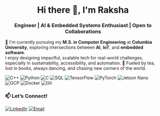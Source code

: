 <h1 align="center">Hi there 👋, I'm Raksha</h1>
<h3 align="center">Engineer | AI & Embedded Systems Enthusiast | Open to Collaborations</h3>

🌟 I'm currently pursuing my **M.S. in Computer Engineering** at **Columbia University**, exploring intersections between **AI**, **IoT**, and **embedded software**.  
I enjoy designing impactful, scalable tech for real-world challenges, especially in sustainability, accessibility, and automation.
🍵 Fueled by tea, lost in books, always dancing, and chasing new corners of the world.

![C++](https://img.shields.io/badge/C++-00599C?style=flat&logo=c%2B%2B&logoColor=white)
![Python](https://img.shields.io/badge/Python-3670A0?style=flat&logo=python&logoColor=white)
![C](https://img.shields.io/badge/C-00599C?style=flat&logo=c&logoColor=white)
![SQL](https://img.shields.io/badge/SQL-4479A1?style=flat&logo=mysql&logoColor=white)
![TensorFlow](https://img.shields.io/badge/TensorFlow-FF6F00?style=flat&logo=tensorflow&logoColor=white)
![PyTorch](https://img.shields.io/badge/PyTorch-EE4C2C?style=flat&logo=pytorch&logoColor=white)
![Jetson Nano](https://img.shields.io/badge/Jetson%20Nano-76B900?style=flat&logo=nvidia&logoColor=white)
![GCP](https://img.shields.io/badge/Google%20Cloud-4285F4?style=flat&logo=google-cloud&logoColor=white)
![Docker](https://img.shields.io/badge/Docker-2496ED?style=flat&logo=docker&logoColor=white)
![Git](https://img.shields.io/badge/Git-F05032?style=flat&logo=git&logoColor=white)

### 📫 Let’s Connect!
[![LinkedIn](https://img.shields.io/badge/LinkedIn-blue?style=flat&logo=linkedin)](https://www.linkedin.com/in/raksha-chandrashekar/)
[![Email](https://img.shields.io/badge/Email-rc3729@columbia.edu-lightgrey?style=flat&logo=gmail)](mailto:rc3729@columbia.edu)
